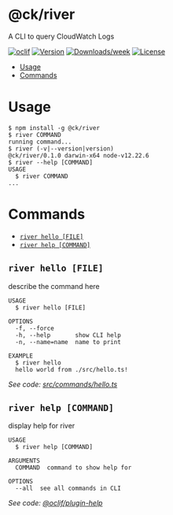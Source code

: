@ck/river
=========

A CLI to query CloudWatch Logs

[![oclif](https://img.shields.io/badge/cli-oclif-brightgreen.svg)](https://oclif.io)
[![Version](https://img.shields.io/npm/v/@ck/river.svg)](https://npmjs.org/package/@ck/river)
[![Downloads/week](https://img.shields.io/npm/dw/@ck/river.svg)](https://npmjs.org/package/@ck/river)
[![License](https://img.shields.io/npm/l/@ck/river.svg)](https://github.com/Juanelorganelo/river/blob/master/package.json)

<!-- toc -->
* [Usage](#usage)
* [Commands](#commands)
<!-- tocstop -->
# Usage
<!-- usage -->
```sh-session
$ npm install -g @ck/river
$ river COMMAND
running command...
$ river (-v|--version|version)
@ck/river/0.1.0 darwin-x64 node-v12.22.6
$ river --help [COMMAND]
USAGE
  $ river COMMAND
...
```
<!-- usagestop -->
# Commands
<!-- commands -->
* [`river hello [FILE]`](#river-hello-file)
* [`river help [COMMAND]`](#river-help-command)

## `river hello [FILE]`

describe the command here

```
USAGE
  $ river hello [FILE]

OPTIONS
  -f, --force
  -h, --help       show CLI help
  -n, --name=name  name to print

EXAMPLE
  $ river hello
  hello world from ./src/hello.ts!
```

_See code: [src/commands/hello.ts](https://github.com/Juanelorganelo/river/blob/v0.1.0/src/commands/hello.ts)_

## `river help [COMMAND]`

display help for river

```
USAGE
  $ river help [COMMAND]

ARGUMENTS
  COMMAND  command to show help for

OPTIONS
  --all  see all commands in CLI
```

_See code: [@oclif/plugin-help](https://github.com/oclif/plugin-help/blob/v3.2.3/src/commands/help.ts)_
<!-- commandsstop -->
